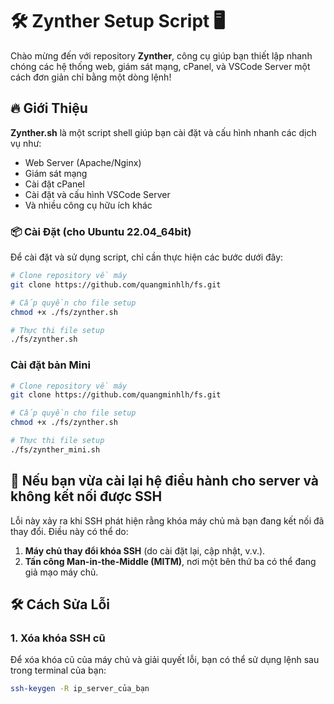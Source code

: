 # 🛠️ **Zynther Setup Script** 🖥️

Chào mừng đến với repository **Zynther**, công cụ giúp bạn thiết lập nhanh chóng các hệ thống web, giám sát mạng, cPanel, và VSCode Server một cách đơn giản chỉ bằng một dòng lệnh!

## 🔥 **Giới Thiệu**

**Zynther.sh** là một script shell giúp bạn cài đặt và cấu hình nhanh các dịch vụ như:
- Web Server (Apache/Nginx)
- Giám sát mạng
- Cài đặt cPanel
- Cài đặt và cấu hình VSCode Server
- Và nhiều công cụ hữu ích khác

### 📦 **Cài Đặt (cho Ubuntu 22.04_64bit)** 

Để cài đặt và sử dụng script, chỉ cần thực hiện các bước dưới đây:

```bash
# Clone repository về máy
git clone https://github.com/quangminhlh/fs.git

# Cấp quyền cho file setup
chmod +x ./fs/zynther.sh

# Thực thi file setup
./fs/zynther.sh
```

### **Cài đặt bản Mini**
```bash
# Clone repository về máy
git clone https://github.com/quangminhlh/fs.git

# Cấp quyền cho file setup
chmod +x ./fs/zynther.sh

# Thực thi file setup
./fs/zynther_mini.sh
```

## 📌 **Nếu bạn vừa cài lại hệ điều hành cho server và không kết nối được SSH**
Lỗi này xảy ra khi SSH phát hiện rằng khóa máy chủ mà bạn đang kết nối đã thay đổi. Điều này có thể do:
1. **Máy chủ thay đổi khóa SSH** (do cài đặt lại, cập nhật, v.v.).
2. **Tấn công Man-in-the-Middle (MITM)**, nơi một bên thứ ba có thể đang giả mạo máy chủ.

## 🛠️ **Cách Sửa Lỗi**
### **1. Xóa khóa SSH cũ**
Để xóa khóa cũ của máy chủ và giải quyết lỗi, bạn có thể sử dụng lệnh sau trong terminal của bạn:

```bash
ssh-keygen -R ip_server_của_bạn
